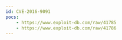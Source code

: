 ```yaml
---
id: CVE-2016-9091
pocs:
    - https://www.exploit-db.com/raw/41785
    - https://www.exploit-db.com/raw/41786
---
```

